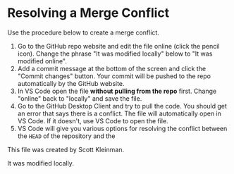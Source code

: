 # Resolving a Merge Conflict

Use the procedure below to create a merge conflict.

1. Go to the GitHub repo website and edit the file online (click the pencil icon). Change the phrase "It was modified locally" below to "It was modified online".
1. Add a commit message at the bottom of the screen and click the "Commit changes" button. Your commit will be pushed to the repo automatically by the GitHub website.
1. In VS Code open the file **without pulling from the repo** first. Change "online" back to "locally" and save the file.
1. Go to the GitHub Desktop Client and try to pull the code. You should get an error that says there is a conflict. The file will automatically open in VS Code. If it doesn't, use VS Code to open the file.
1. VS Code will give you various options for resolving the conflict between the `HEAD` of the repository and the 

This file was created by Scott Kleinman.

It was modified locally.
